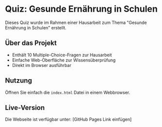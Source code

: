 # Quiz: Gesunde Ernährung in Schulen

Dieses Quiz wurde im Rahmen einer Hausarbeit zum Thema "Gesunde Ernährung in Schulen" erstellt.

## Über das Projekt
- Enthält 10 Multiple-Choice-Fragen zur Hausarbeit
- Einfache Web-Oberfläche zur Wissensüberprüfung
- Direkt im Browser ausführbar

## Nutzung
Öffnen Sie einfach die `index.html` Datei in einem Webbrowser.

## Live-Version
Die Webseite ist verfügbar unter: [GitHub Pages Link einfügen]
